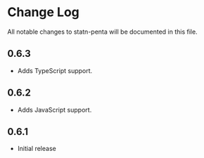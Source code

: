 # Change Log

All notable changes to statn-penta will be documented in this file.

## 0.6.3

- Adds TypeScript support.

## 0.6.2

- Adds JavaScript support.

## 0.6.1

- Initial release
